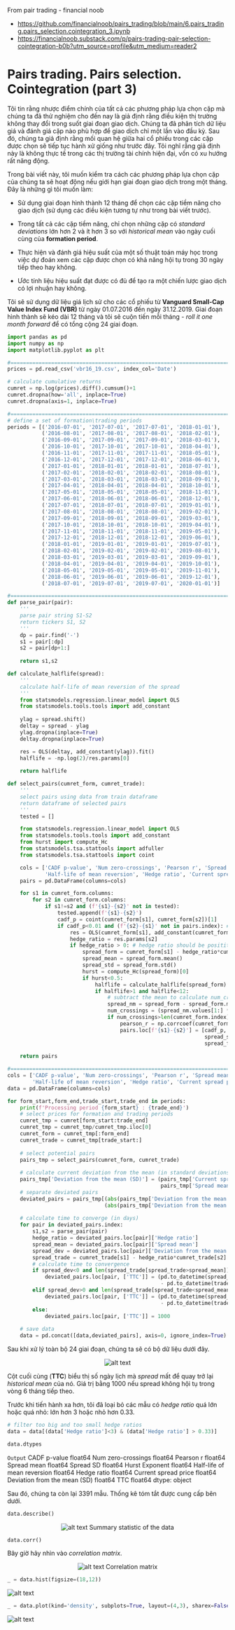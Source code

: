 From pair trading - financial noob
- https://github.com/financialnoob/pairs_trading/blob/main/6.pairs_trading.pairs_selection.cointegration_3.ipynb
- https://financialnoob.substack.com/p/pairs-trading-pair-selection-cointegration-b0b?utm_source=profile&utm_medium=reader2

# Pairs trading. Pairs selection. Cointegration (part 3)

Tôi tin rằng nhược điểm chính của tất cả các phương pháp lựa chọn cặp mà chúng ta đã thử nghiệm cho đến nay là giả định rằng điều kiện thị trường không thay đổi trong suốt giai đoạn giao dịch. Chúng ta đã phân tích dữ liệu giá và đánh giá cặp nào phù hợp để giao dịch chỉ một lần vào đầu kỳ. Sau đó, chúng ta giả định rằng mối quan hệ giữa hai cổ phiếu trong các cặp được chọn sẽ tiếp tục hành xử giống như trước đây. Tôi nghĩ rằng giả định này là không thực tế trong các thị trường tài chính hiện đại, vốn có xu hướng rất năng động.

Trong bài viết này, tôi muốn kiểm tra cách các phương pháp lựa chọn cặp của chúng ta sẽ hoạt động nếu giới hạn giai đoạn giao dịch trong một tháng. Đây là những gì tôi muốn làm:

- Sử dụng giai đoạn hình thành 12 tháng để chọn các cặp tiềm năng cho giao dịch (sử dụng các điều kiện tương tự như trong bài viết trước).

- Trong tất cả các cặp tiềm năng, chỉ chọn những cặp có *standard deviations* lớn hơn 2 và ít hơn 3 so với *historical mean* vào ngày cuối cùng của **formation period**.

- Thực hiện và đánh giá hiệu suất của một số thuật toán máy học trong việc dự đoán xem các cặp được chọn có khả năng hội tụ trong 30 ngày tiếp theo hay không.

- Ước tính liệu hiệu suất đạt được có đủ để tạo ra một chiến lược giao dịch có lợi nhuận hay không.

Tôi sẽ sử dụng dữ liệu giá lịch sử cho các cổ phiếu từ **Vanguard Small-Cap Value Index Fund (VBR)** từ ngày 01.07.2016 đến ngày 31.12.2019. Giai đoạn hình thành sẽ kéo dài 12 tháng và tôi sẽ cuộn tiến mỗi tháng - *roll it one month forward* để có tổng cộng 24 giai đoạn.

```python
import pandas as pd
import numpy as np
import matplotlib.pyplot as plt

#===========================================================================
prices = pd.read_csv('vbr16_19.csv', index_col='Date')

# calculate cumulative returns
cumret = np.log(prices).diff().cumsum()+1
cumret.dropna(how='all', inplace=True)
cumret.dropna(axis=1, inplace=True)

#===========================================================================
# define a set of formation\trading periods
periods = [('2016-07-01', '2017-07-01', '2017-07-01', '2018-01-01'),
           ('2016-08-01', '2017-08-01', '2017-08-01', '2018-02-01'),
           ('2016-09-01', '2017-09-01', '2017-09-01', '2018-03-01'),
           ('2016-10-01', '2017-10-01', '2017-10-01', '2018-04-01'),
           ('2016-11-01', '2017-11-01', '2017-11-01', '2018-05-01'),
           ('2016-12-01', '2017-12-01', '2017-12-01', '2018-06-01'),
           ('2017-01-01', '2018-01-01', '2018-01-01', '2018-07-01'),
           ('2017-02-01', '2018-02-01', '2018-02-01', '2018-08-01'),
           ('2017-03-01', '2018-03-01', '2018-03-01', '2018-09-01'),
           ('2017-04-01', '2018-04-01', '2018-04-01', '2018-10-01'),
           ('2017-05-01', '2018-05-01', '2018-05-01', '2018-11-01'),
           ('2017-06-01', '2018-06-01', '2018-06-01', '2018-12-01'),
           ('2017-07-01', '2018-07-01', '2018-07-01', '2019-01-01'),
           ('2017-08-01', '2018-08-01', '2018-08-01', '2019-02-01'),
           ('2017-09-01', '2018-09-01', '2018-09-01', '2019-03-01'),
           ('2017-10-01', '2018-10-01', '2018-10-01', '2019-04-01'),
           ('2017-11-01', '2018-11-01', '2018-11-01', '2019-05-01'),
           ('2017-12-01', '2018-12-01', '2018-12-01', '2019-06-01'),
           ('2018-01-01', '2019-01-01', '2019-01-01', '2019-07-01'),
           ('2018-02-01', '2019-02-01', '2019-02-01', '2019-08-01'),
           ('2018-03-01', '2019-03-01', '2019-03-01', '2019-09-01'),
           ('2018-04-01', '2019-04-01', '2019-04-01', '2019-10-01'),
           ('2018-05-01', '2019-05-01', '2019-05-01', '2019-11-01'),
           ('2018-06-01', '2019-06-01', '2019-06-01', '2019-12-01'),
           ('2018-07-01', '2019-07-01', '2019-07-01', '2020-01-01')]

#===========================================================================
def parse_pair(pair):
    '''
    parse pair string S1-S2
    return tickers S1, S2
    '''
    dp = pair.find('-')
    s1 = pair[:dp]
    s2 = pair[dp+1:]
    
    return s1,s2

def calculate_halflife(spread):
    '''
    calculate half-life of mean reversion of the spread
    '''
    from statsmodels.regression.linear_model import OLS
    from statsmodels.tools.tools import add_constant
    
    ylag = spread.shift()
    deltay = spread - ylag
    ylag.dropna(inplace=True)
    deltay.dropna(inplace=True)

    res = OLS(deltay, add_constant(ylag)).fit()
    halflife = -np.log(2)/res.params[0]
    
    return halflife

def select_pairs(cumret_form, cumret_trade):
    '''
    select pairs using data from train dataframe
    return dataframe of selected pairs
    '''
    tested = []

    from statsmodels.regression.linear_model import OLS
    from statsmodels.tools.tools import add_constant
    from hurst import compute_Hc
    from statsmodels.tsa.stattools import adfuller
    from statsmodels.tsa.stattools import coint

    cols = ['CADF p-value', 'Num zero-crossings', 'Pearson r', 'Spread mean', 'Spread SD', 'Hurst Exponent', 
            'Half-life of mean reversion', 'Hedge ratio', 'Current spread price']
    pairs = pd.DataFrame(columns=cols)

    for s1 in cumret_form.columns:
        for s2 in cumret_form.columns:
            if s1!=s2 and (f'{s1}-{s2}' not in tested):
                tested.append(f'{s1}-{s2}')
                cadf_p = coint(cumret_form[s1], cumret_form[s2])[1]
                if cadf_p<0.01 and (f'{s2}-{s1}' not in pairs.index): # stop if pair already added as s2-s1
                    res = OLS(cumret_form[s1], add_constant(cumret_form[s2])).fit()
                    hedge_ratio = res.params[s2]
                    if hedge_ratio > 0: # hedge ratio should be posititve
                        spread_form = cumret_form[s1] - hedge_ratio*cumret_form[s2]
                        spread_mean = spread_form.mean()
                        spread_std = spread_form.std()
                        hurst = compute_Hc(spread_form)[0]
                        if hurst<0.5:
                            halflife = calculate_halflife(spread_form)
                            if halflife>1 and halflife<12:
                                # subtract the mean to calculate num_crossings
                                spread_nm = spread_form - spread_form.mean() 
                                num_crossings = (spread_nm.values[1:] * spread_nm.values[:-1] < 0).sum()
                                if num_crossings>len(cumret_form.index)/252*12: 
                                    pearson_r = np.corrcoef(cumret_form[s1], cumret_form[s2])[0][1]
                                    pairs.loc[f'{s1}-{s2}'] = [cadf_p, num_crossings, pearson_r, spread_mean, 
                                                               spread_std, hurst, halflife, hedge_ratio, 
                                                               spread_form[-1]]
                                
    return pairs

#===================================================================================================================
cols = ['CADF p-value', 'Num zero-crossings', 'Pearson r', 'Spread mean', 'Spread SD', 'Hurst Exponent', 
        'Half-life of mean reversion', 'Hedge ratio', 'Current spread price', 'Deviation from the mean (SD)', 'TTC']
data = pd.DataFrame(columns=cols)

for form_start,form_end,trade_start,trade_end in periods:
    print(f'Processing period {form_start} : {trade_end}')
    # select prices for formation and trading periods
    cumret_tmp = cumret[form_start:trade_end]
    cumret_tmp = cumret_tmp/cumret_tmp.iloc[0]
    cumret_form = cumret_tmp[:form_end]
    cumret_trade = cumret_tmp[trade_start:]
    
    # select potential pairs
    pairs_tmp = select_pairs(cumret_form, cumret_trade)
    
    # calculate current deviation from the mean (in standard deviations)
    pairs_tmp['Deviation from the mean (SD)'] = (pairs_tmp['Current spread price'] - 
                                                 pairs_tmp['Spread mean'])/pairs_tmp['Spread SD']
    # separate deviated pairs
    deviated_pairs = pairs_tmp[(abs(pairs_tmp['Deviation from the mean (SD)'])>=2) & 
                               (abs(pairs_tmp['Deviation from the mean (SD)'])<=3)].copy()
    
    # calculate time to converge (in days)
    for pair in deviated_pairs.index:
        s1,s2 = parse_pair(pair)
        hedge_ratio = deviated_pairs.loc[pair]['Hedge ratio']
        spread_mean = deviated_pairs.loc[pair]['Spread mean']
        spread_dev = deviated_pairs.loc[pair]['Deviation from the mean (SD)']
        spread_trade = cumret_trade[s1] - hedge_ratio*cumret_trade[s2]
        # calculate time to convergence
        if spread_dev<0 and len(spread_trade[spread_trade>spread_mean])>0:
            deviated_pairs.loc[pair, ['TTC']] = (pd.to_datetime(spread_trade[spread_trade>spread_mean].index[0])
                                                 - pd.to_datetime(trade_start)).days
        elif spread_dev>0 and len(spread_trade[spread_trade<spread_mean])>0:
            deviated_pairs.loc[pair, ['TTC']] = (pd.to_datetime(spread_trade[spread_trade<spread_mean].index[0])
                                                 - pd.to_datetime(trade_start)).days
        else:
            deviated_pairs.loc[pair, ['TTC']] = 1000
    
    # save data
    data = pd.concat([data,deviated_pairs], axis=0, ignore_index=True)
```

Sau khi xử lý toàn bộ 24 giai đoạn, chúng ta sẽ có bộ dữ liệu dưới đây.

<center>

![alt text](image-155.png)
</center>

Cột cuối cùng (**TTC**) biểu thị số ngày lịch mà *spread* mất để quay trở lại *historical mean* của nó. Giá trị bằng 1000 nếu spread không hội tụ trong vòng 6 tháng tiếp theo.

Trước khi tiến hành xa hơn, tôi đã loại bỏ các mẫu có *hedge ratio* quá lớn hoặc quá nhỏ: lớn hơn 3 hoặc nhỏ hơn 0.33.

```python
# filter too big and too small hedge ratios
data = data[(data['Hedge ratio']<3) & (data['Hedge ratio'] > 0.33)]

data.dtypes
```

`Output`
CADF p-value                    float64
Num zero-crossings              float64
Pearson r                       float64
Spread mean                     float64
Spread SD                       float64
Hurst Exponent                  float64
Half-life of mean reversion     float64
Hedge ratio                     float64
Current spread price            float64
Deviation from the mean (SD)    float64
TTC                             float64
dtype: object


Sau đó, chúng ta còn lại 3391 mẫu. Thống kê tóm tắt được cung cấp bên dưới.

```python
data.describe()
```

<center>

![alt text](image-156.png)
Summary statistic of the data
</center>

```python
data.corr()
```

Bây giờ hãy nhìn vào *correlation matrix*.

<center>

![alt text](image-157.png)
Correlation matrix
</center>

```python
_ = data.hist(figsize=(18,12))
```

![alt text](image-158.png)

```python
_ = data.plot(kind='density', subplots=True, layout=(4,3), sharex=False, figsize=(18,12))
```

![alt text](image-159.png)

